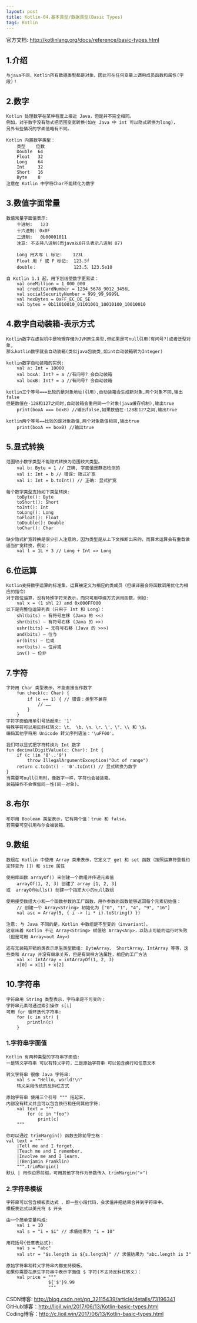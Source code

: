 ```yaml
---
layout: post
title: Kotlin-04.基本类型/数据类型(Basic Types)
tags: Kotlin
---
```

官方文档: http://kotlinlang.org/docs/reference/basic-types.html

## 1.介绍
    与java不同，Kotlin所有数据类型都是对象，因此可在任何变量上调用成员函数和属性(字段)！

## 2.数字
    Kotlin 处理数字在某种程度上接近 Java，但是并不完全相同。
    例如，对于数字没有隐式把范围变宽转换(如在 Java 中 int 可以隐式转换为long)，
    另外有些情况的字面值略有不同。

    Kotlin 内置数字类型：
        类型    位数
        Double  64
        Float   32
        Long    64
        Int     32
        Short   16
        Byte    8
    注意在 Kotlin 中字符Char不能转化为数字

## 3.数值字面常量
    数值常量字面值表示:
        十进制:   123        
        十六进制: 0x0F
        二进制:   0b00001011
        注意: 不支持八进制(而java以0开头表示八进制 07)

        Long 用大写 L 标记:    123L  
        Float 用 f 或 F 标记:  123.5f
        double：              123.5、123.5e10

    自 Kotlin 1.1 起，用下划线使数字更易读：   
        val oneMillion = 1_000_000
        val creditCardNumber = 1234_5678_9012_3456L
        val socialSecurityNumber = 999_99_9999L
        val hexBytes = 0xFF_EC_DE_5E
        val bytes = 0b11010010_01101001_10010100_10010010

## 4.数字自动装箱-表示方式
    Kotlin数字在虚拟机中是物理存储为JVM原生类型,但如果是可null引用(有问号?)或者泛型对象,
    那么kotlin数字就会自动装箱(类似java包装类,如int自动装箱转为Integer)

    kotlin数字自动装箱的实例:
        val a: Int = 10000       
        val boxA: Int? = a //有问号? 会自动装箱
        val boxB: Int? = a //有问号? 会自动装箱

    kotlin三个等号===比较的是对象地址(引用),自动装箱会生成新对象,两个对象不同,输出false
    但是数值在-128和127之间时,自动装箱会重用同一个对象(java缓存机制),输出true
        print(boxA === boxB) //输出false,如果数值在-128和127之间,输出true
        
    kotlin两个等号==比较的是对象数值,两个对象数值相同,输出true
        print(boxA == boxB) //输出true

## 5.显式转换
    范围较小数字类型不能隐式转换为范围较大类型。
        val b: Byte = 1 // 正确, 字面值是静态检测的
        val i: Int = b // 错误: 隐式扩宽
        val i: Int = b.toInt() // 正确: 显式扩宽

    每个数字类型支持如下类型转换:
        toByte(): Byte
        toShort(): Short
        toInt(): Int
        toLong(): Long
        toFloat(): Float
        toDouble(): Double
        toChar(): Char

    缺少隐式扩宽转换是很少引人注意的，因为类型是从上下文推断出来的，而算术运算会有重载做适当扩宽转换，例如：
        val l = 1L + 3 // Long + Int => Long

## 6.位运算
    Kotlin支持数字运算的标准集，运算被定义为相应的类成员（但编译器会将函数调用优化为相应的指令）
    对于按位运算，没有特殊字符来表示，而只可用中缀方式调用函数，例如:
        val x = (1 shl 2) and 0x000FF000
    以下是完整位运算列表（只用于 Int 和 Long）：
        shl(bits) – 有符号左移 (Java 的 <<)
        shr(bits) – 有符号右移 (Java 的 >>)
        ushr(bits) – 无符号右移 (Java 的 >>>)
        and(bits) – 位与
        or(bits) – 位或
        xor(bits) – 位异或
        inv() – 位非

## 7.字符
    字符用 Char 类型表示，不能直接当作数字
        fun check(c: Char) {
            if (c == 1) { // 错误：类型不兼容
                // ……
            }
        }
    字符字面值用单引号括起来: '1' 
    特殊字符可以用反斜杠转义: \t、 \b、\n、\r、\'、\"、\\ 和 \$。 
    编码其他字符用 Unicode 转义序列语法：'\uFF00'。

    我们可以显式把字符转换为 Int 数字
    fun decimalDigitValue(c: Char): Int {
        if (c !in '0'..'9')
            throw IllegalArgumentException("Out of range")
        return c.toInt() - '0'.toInt() // 显式转换为数字
    }
    当需要可null引用时，像数字一样，字符也会被装箱。
    装箱操作不会保留同一性(同一对象)。

## 8.布尔
    布尔用 Boolean 类型表示，它有两个值：true 和 false。
    若需要可空引用布尔会被装箱。

## 9.数组
    数组在 Kotlin 中使用 Array 类来表示，它定义了 get 和 set 函数（按照运算符重载约定转变为 []）和 size 属性

    使用库函数 arrayOf() 来创建一个数组并传递元素值
        arrayOf(1, 2, 3) 创建了 array [1, 2, 3]
    或  arrayOfNulls() 创建一个指定大小的null数组

    使用接受数组大小和一个函数参数的工厂函数，用作参数的函数能够返回每个元素初始值：
        // 创建一个 Array<String> 初始化为 ["0", "1", "4", "9", "16"]
        val asc = Array(5, { i -> (i * i).toString() })

    注意: 与 Java 不同的是，Kotlin 中数组是不型变的（invariant）。
    这意味着 Kotlin 不让 Array<String> 赋值给 Array<Any>，以防止可能的运行时失败（但是可用 Array<out Any>）

    还有无装箱开销的类表示原生类型数组: ByteArray、 ShortArray、IntArray 等等，这些类和 Array 并没有继承关系，但是有同样方法属性，相应的工厂方法
        val x: IntArray = intArrayOf(1, 2, 3)
        x[0] = x[1] + x[2]

## 10.字符串   
    字符串用 String 类型表示，字符串是不可变的；
    字符串元素可通过索引操作 s[i]
    可用 for 循环迭代字符串:
        for (c in str) {
            println(c)
        }

### 1.字符串字面值
    Kotlin 有两种类型的字符串字面值: 
    一是转义字符串 可以有转义字符，二是原始字符串 可以包含换行和任意文本

    转义字符串 很像 Java 字符串:
        val s = "Hello, world!\n"
        转义采用传统的反斜杠方式

    原始字符串 使用三个引号 """ 括起来，
    内部没有转义并且可以包含换行和任何其他字符:
        val text = """
            for (c in "foo")
                print(c)
        """

    你可以通过 trimMargin() 函数去除前导空格：
    val text = """
        |Tell me and I forget.
        |Teach me and I remember.
        |Involve me and I learn.
        |(Benjamin Franklin)
        """.trimMargin()
    默认 | 用作边界前缀，可用其他字符作为参数传入 trimMargin(">")

### 2.字符串模板
    字符串可以包含模板表达式 ，即一些小段代码，会求值并把结果合并到字符串中。 
    模板表达式以美元符 $ 开头
    
    由一个简单变量构成:
        val i = 10
        val s = "i = $i" // 求值结果为 "i = 10"

    用花括号{任意表达式}:
        val s = "abc"
        val str = "$s.length is ${s.length}" // 求值结果为 "abc.length is 3"
        
    原始字符串和转义字符串内都支持模板。 
    如果你需要在原生字符串中表示字面值 $ 字符(不支持反斜杠转义)：
        val price = """
                    ${'$'}9.99
                    """
CSDN博客: http://blog.csdn.net/qq_32115439/article/details/73196341   
GitHub博客：http://lioil.win/2017/06/13/Kotlin-basic-types.html   
Coding博客：http://c.lioil.win/2017/06/13/Kotlin-basic-types.html